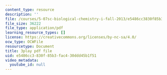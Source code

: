 ```yaml
---
content_type: resource
description: ''
file: /courses/5-07sc-biological-chemistry-i-fall-2013/e5486cc3830f85b3fac430ddd45b1f51_qa8IepmE5Mw.pdf
file_size: 36222
file_type: application/pdf
learning_resource_types: []
license: https://creativecommons.org/licenses/by-nc-sa/4.0/
ocw_type: OCWFile
resourcetype: Document
title: 3play pdf file
uid: e5486cc3-830f-85b3-fac4-30ddd45b1f51
video_metadata:
  youtube_id: null
---
```

